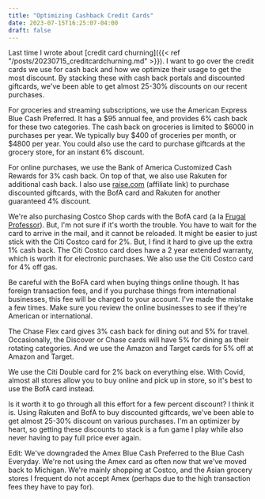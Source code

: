 ```yaml
---
title: "Optimizing Cashback Credit Cards"
date: 2023-07-15T16:25:07-04:00
draft: false
---
```


Last time I wrote about [credit card churning]({{< ref "/posts/20230715_creditcardchurning.md" >}}). I want to go over the credit cards we use for cash back and how we optimize their usage to get the most discount. By stacking these with cash back portals and discounted giftcards, we've been able to get almost 25-30% discounts on our recent purchases.

For groceries and streaming subscriptions, we use the American Express Blue Cash Preferred. It has a $95 annual fee, and provides 6% cash back for these two categories. The cash back on groceries is limited to $6000 in purchases per year. We typically buy $400 of groceries per month, or $4800 per year. You could also use the card to purchase giftcards at the grocery store, for an instant 6% discount. 

For online purchases, we use the Bank of America Customized Cash Rewards for 3% cash back. On top of that, we also use Rakuten for additional cash back. I also use [raise.com](https://www.raise.com/raise-rewards/ANGELA6985) (affiliate link) to purchase discounted giftcards, with the BofA card and Rakuten for another guaranteed 4% discount. 

We're also purchasing Costco Shop cards with the BofA card (a la [Frugal Professor](https://frugalprofessor.com/best-credit-card-rewards-strategy-2019-edition/)). But, I'm not sure if it's worth the trouble. You have to wait for the card to arrive in the mail, and it cannot be reloaded. It might be easier to just stick with the Citi Costco card for 2%. But, I find it hard to give up the extra 1% cash back. The Citi Costco card does have a 2 year extended warranty, which is worth it for electronic purchases. We also use the Citi Costco card for 4% off gas. 

Be careful with the BoFA card when buying things online though. It has foreign transaction fees, and if you purchase things from international businesses, this fee will be charged to your account. I've made the mistake a few times. Make sure you review the online businesses to see if they're American or international. 

The Chase Flex card gives 3% cash back for dining out and 5% for travel. Occasionally, the Discover or Chase cards will have 5% for dining as their rotating categories. And we use the Amazon and Target cards for 5% off at Amazon and Target. 

We use the Citi Double card for 2% back on everything else. With Covid, almost all stores allow you to buy online and pick up in store, so it's best to use the BofA card instead. 

Is it worth it to go through all this effort for a few percent discount? I think it is. Using Rakuten and BofA to buy discounted giftcards, we've been able to get almost 25-30% discount on various purchases. I'm an optimizer by heart, so getting these discounts to stack is a fun game I play while also never having to pay full price ever again. 

Edit: We've downgraded the Amex Blue Cash Preferred to the Blue Cash Everyday. We're not using the Amex card as often now that we've moved back to Michigan. We're mainly shopping at Costco, and the Asian grocery stores I frequent do not accept Amex (perhaps due to the high transaction fees they have to pay for). 